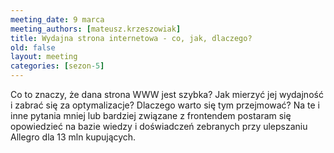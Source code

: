 ```yaml
---
meeting_date: 9 marca
meeting_authors: [mateusz.krzeszowiak]
title: Wydajna strona internetowa - co, jak, dlaczego?
old: false
layout: meeting
categories: [sezon-5]
---
```


Co to znaczy, że dana strona WWW jest szybka? Jak mierzyć jej wydajność i zabrać się za optymalizacje? Dlaczego warto się tym przejmować? Na te i inne pytania mniej lub bardziej związane z frontendem postaram się opowiedzieć na bazie wiedzy i doświadczeń zebranych przy ulepszaniu Allegro dla 13 mln kupujących.